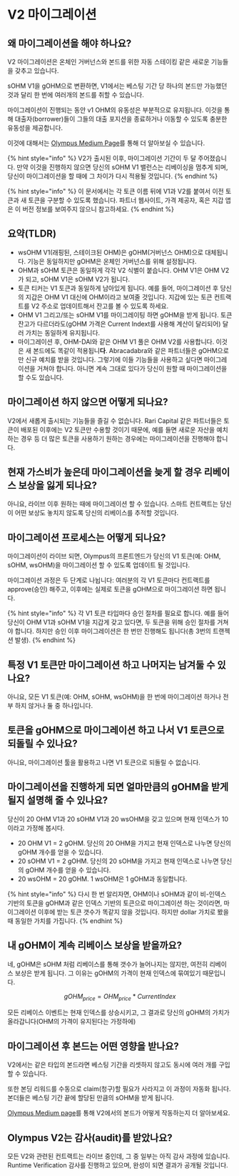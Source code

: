 # V2 마이그레이션

## **왜 마이그레이션을 해야 하나요?**

V2 마이그레이션은 온체인 거버넌스와 본드를 위한 자동 스테이킹 같은 새로운 기능들을 갖추고 있습니다.

sOHM V1을 gOHM으로 변환하면, V1에서는 베스팅 기간 당 하나의 본드만 가능했던 것과 달리 한 번에 여러개의 본드를 취할 수 있습니다.

마이그레이션이 진행되는 동안 v1 OHM의 유동성은 부분적으로 유지됩니다. 이것을 통해 대출자(borrower)들이 그들의 대출 포지션을 종료하거나 이동할 수 있도록 충분한 유동성을 제공합니다.

이것에 대해서는 [Olympus Medium Page](https://olympusdao.medium.com/introducing-olympus-v2-c4ade14e9fe)를 통해 더 알아보실 수 있습니다.

{% hint style="info" %}
V2가 출시된 이후, 마이그레이션 기간이 두 달 주어졌습니다. 만약 이것을 진행하지 않으면 당신의 sOHM V1 밸런스는 리베이싱을 멈추게 되며, 당신이 마이그레이션을 할 때에 그 차이가 다시 적용될 것입니다.
{% endhint %}

{% hint style="info" %}
이 문서에서는 각 토큰 이름 뒤에 V1과 V2를 붙여서 이전 토큰과 새 토큰을 구분할 수 있도록 했습니다. 파트너 웹사이트, 가격 제공자, 혹은 지갑 앱은 이 버전 정보를 보여주지 않으니 참고하세요.
{% endhint %}

## **요약(TLDR)**

* wsOHM V1(래핑된, 스테이크된 OHM)은 gOHM(거버넌스 OHM)으로 대체됩니다. 기능은 동일하지만 gOHM은 온체인 거버넌스를 위해 설정됩니다.
* OHM과 sOHM 토큰은 동일하게 각각 V2 식별이 붙습니다. OHM V1은 OHM V2가 되고, sOHM V1은 sOHM V2가 됩니다.
* 토큰 티커는 V1 토큰과 동일하게 남아있게 됩니다. 예를 들어, 마이그레이션 후 당신의 지갑은 OHM V1 대신에 OHM이라고 보여줄 것입니다. 지갑에 있는 토큰 컨트랙트를 V2 주소로 업데이트해서 잔고를 볼 수 있도록 하세요.&#x20;
* OHM V1 그리고/또는 sOHM V1를 마이그레이팅 하면 gOHM을 받게 됩니다. 토큰 잔고가 다르더라도(gOHM 가격은 Current Indext를 사용해 계산이 달리되어) 달러 가치는 동일하게 유지됩니다.
* 마이그레이션 후, OHM-DAI와 같은 OHM V1 풀은 OHM V2를 사용합니다. 이것은 새 본드에도 똑같이 적용됩니**다**. Abracadabra와 같은 파트너들은 gOHM으로만 신규 예치를 받을 것입니다. 그렇기에 이들 기능들을 사용하고 싶다면 마이그레이션을 거쳐야 합니다. 아니면 계속 그대로 있다가 당신이 원할 때 마이그레이션을 할 수도 있습니다.

## 마이그레이션 하지 않으면 어떻게 되나요?

V2에서 새롭게 출시되는 기능들을 즐길 수 없습니다. Rari Capital 같은 파트너들은 토큰이 배포된 이후에는 V2 토큰만 수용할 것이기 때문에, 예를 들면 새로운 자산을 예치 하는 경우 등 더 많은 토큰을 사용하기 원하는 경우에는 마이그레이션을 진행해야 합니다.

## **현재 가스비가 높은데 마이그레이션을 늦게 할 경우 리베이스 보상을 잃게 되나요?**

아니요, 라이브 이후 원하는 때에 마이그레이션 할 수 있습니다. 스마트 컨트랙트는 당신이 어떤 보상도 놓치지 않도록 당신의 리베이스를 추적할 것입니다.

## **마이그레이션 프로세스는 어떻게 되나요?**

마이그레이션이 라이브 되면, Olympus의 프론트엔드가 당신의 V1 토큰(예: OHM, sOHM, wsOHM)을 마이그레이션 할 수 있도록 업데이트 될 것입니다.

마이그레이션 과정은 두 단계로 나뉩니다: 여러분의 각 V1 토큰마다 컨트랙트를 approve(승인) 해주고, 이후에는 실제로 토큰을 gOHM으로 마이그레이션 하면 됩니다.

{% hint style="info" %}
각 V1 토큰 타입마다 승인 절차를 필요로 합니다. 예를 들어 당신이 OHM V1과 sOHM V1을 지갑게 갖고 있다면, 두 토큰을 위해 승인 절차를 거쳐야 합니다. 하지만 승인 이후 마이그레이션은 한 번만 진행해도 됩니다(총 3번의 트랜젝션 발생).
{% endhint %}

## **특정 V1 토큰만 마이그레이션 하고 나머지는 남겨둘 수 있나요?**

아니요, 모든 V1 토큰(예: OHM, sOHM, wsOHM)을 한 번에 마이그레이션 하거나 전부 하지 않거나 둘 중 하나입니다.

## 토큰을 gOHM으로 마이그레이션 하고 나서 V1 토큰으로 되돌릴 수 있나요?

아니요, 마이그레이션 툴을 활용하고 나면 V1 토큰으로 되돌릴 수 없습니다.

## **마이그레이션을 진행하게 되면 얼마만큼의 gOHM을 받게 될지 설명해 줄 수 있나요?**

당신이 20 OHM V1과 20 sOHM V1과 20 wsOHM을 갖고 있으며 현재 인덱스가 10이라고 가정해 봅시다.

* 20 OHM V1 = 2 gOHM. 당신의 20 OHM을 가지고 현재 인덱스로 나누면 당신의 gOHM 개수를 얻을 수 있습니다.&#x20;
* 20 sOHM V1 = 2 gOHM. 당신의 20 sOHM을 가지고 현재 인덱스로 나누면 당신의 gOHM 개수를 얻을 수 있습니다.&#x20;
* 20 wsOHM = 20 gOHM. 1 wsOHM은 1 gOHM과 동일합니다.

{% hint style="info" %}
다시 한 번 알리자면, OHM이나 sOHM과 같이 비-인덱스 기반의 토큰을 gOHM과 같은 인덱스 기반의 토큰으로 마이그레이션 하는 것이라면, 마이그레이션 이후에 받는 토큰 갯수가 똑같지 않을 것입니다. 하지만 dollar 가치로 봤을 때 동일한 가치를 가집니다.
{% endhint %}

## **내 gOHM이 계속 리베이스 보상을 받을까요?**

네, gOHM은 sOHM 처럼 리베이스를 통해 갯수가 늘어나지는 않지만, 여전히 리베이스 보상은 받게 됩니다. 그 이유는 gOHM의 가격이 현재 인덱스에 묶여있기 때문입니다.

$$
gOHM_{price} = OHM_{price} * CurrentIndex
$$

모든 리베이스 이벤트는 현재 인덱스를 상승시키고, 그 결과로 당신의 gOHM의 가치가 올라갑니다(OHM의 가격이 유지된다는 가정하에)

## **마이그레이션 후 본드는 어떤 영향을 받나요?**

V2에서는 같은 타입의 본드라면 베스팅 기간을 리셋하지 않고도 동시에 여러 개를 구입할 수 있습니다.

또한 본딩 리워드를 수동으로 claim(청구)할 필요가 사라지고 이 과정이 자동화 됩니다. 본더들은 베스팅 기간 끝에 할당된 만큼의 sOHM을 받게 됩니다.

[Olympus Medium page](https://olympusdao.medium.com/introducing-olympus-v2-c4ade14e9fe)를 통해 V2에서의 본드가 어떻게 작동하는지 더 알아보세요.

## **Olympus V2는 감사(audit)를 받았나요?**

모든 V2와 관련된 컨트랙트는 라이브 중인데, 그 중 일부는 아직 감사 과정에 있습니다. Runtime Verification 감사를 진행하고 있으며, 완성이 되면 결과가 공개될 것입니다.
